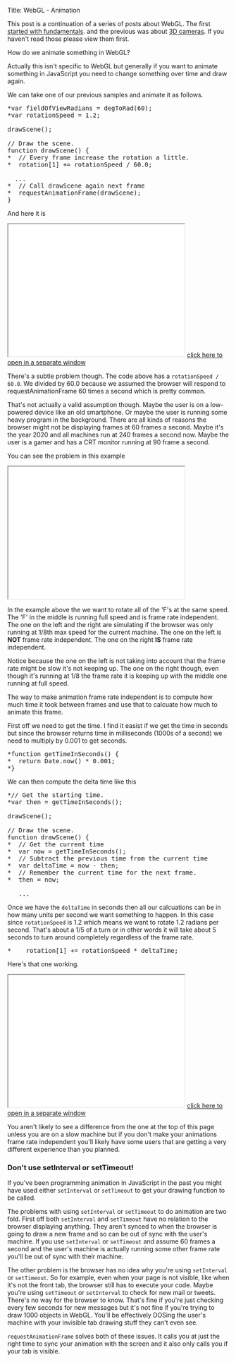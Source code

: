 Title: WebGL - Animation

This post is a continuation of a series of posts about WebGL.
The first <a href="webgl-fundamentals.html">started with fundamentals</a>.
and the previous was about <a href="webgl-3d-camera.html">3D cameras</a>.
If you haven't read those please view them first.

How do we animate something in WebGL?

Actually this isn't specific to WebGL but generally if you want
to animate something in JavaScript you need to change something
over time and draw again.

We can take one of our previous samples and animate it as follows.

<pre class="prettyprint showlinemods">
*var fieldOfViewRadians = degToRad(60);
*var rotationSpeed = 1.2;

drawScene();

// Draw the scene.
function drawScene() {
*  // Every frame increase the rotation a little.
*  rotation[1] += rotationSpeed / 60.0;

  ...
*  // Call drawScene again next frame
*  requestAnimationFrame(drawScene);
}
</pre>

And here it is

<iframe class="webgl_example" src="../webgl-animation-not-frame-rate-independent.html" width="400" height="300"></iframe>
<a class="webgl_center" href="../webgl-animation-not-frame-rate-independent.html" target="_blank">click here to open in a separate window</a>

There's a subtle problem though. The code above has a
`rotationSpeed / 60.0`. We divided by 60.0 because we assumed the browser
will respond to requestAnimationFrame 60 times a second which is pretty common.

That's not actually a valid assumption though. Maybe the user is on a low-powered
device like an old smartphone. Or maybe the user is running some heavy program in
the background. There are all kinds of reasons the browser might not be displaying
frames at 60 frames a second. Maybe it's the year 2020 and all machines run at 240
frames a second now. Maybe the user is a gamer and has a CRT monitor running at 90
frame a second.

You can see the problem in this example

<iframe class="webgl_example" src="../webgl-animation-frame-rate-issues.html" width="400" height="300"></iframe>

In the example above the we want to rotate all of the 'F's at the same speed.
The 'F' in the middle is running full speed and is frame rate independent. The one
on the left and the right are simulating if the browser was only running at 1/8th
max speed for the current machine. The one on the left is **NOT** frame rate
independent. The one on the right **IS** frame rate independent.

Notice because the one on the left is not taking into account that the frame rate
might be slow it's not keeping up. The one on the right though, even though it's
running at 1/8 the frame rate it is keeping up with the middle one running at full
speed.

The way to make animation frame rate independent is to compute how much time it took
between frames and use that to calcuate how much to animate this frame.

First off we need to get the time. I find it easist if we get the time in seconds
but since the browser returns time in milliseconds (1000s of a second) we need
to multiply by 0.001 to get seconds.

<pre class="prettyprint showlinemods">
*function getTimeInSeconds() {
*  return Date.now() * 0.001;
*}
</pre>

We can then compute the delta time like this

<pre class="prettyprint showlinemods">
*// Get the starting time.
*var then = getTimeInSeconds();

drawScene();

// Draw the scene.
function drawScene() {
*  // Get the current time
*  var now = getTimeInSeconds();
*  // Subtract the previous time from the current time
*  var deltaTime = now - then;
*  // Remember the current time for the next frame.
*  then = now;

   ...
</pre>

Once we have the `deltaTime` in seconds then all our calcuations can be in how
many units per second we want something to happen. In this case since
`rotationSpeed` is 1.2 which means we want to rotate 1.2 radians per second.
That's about a 1/5 of a turn or in other words it will take about 5 seconds to
turn around completely regardless of the frame rate.

<pre class="prettyprint showlinemods">
*    rotation[1] += rotationSpeed * deltaTime;
</pre>

Here's that one working.

<iframe class="webgl_example" src="../webgl-animation.html" width="400" height="300"></iframe>
<a class="webgl_center" href="../webgl-animation.html" target="_blank">click here to open in a separate window</a>

You aren't likely to see a difference from the one
at the top of this page unless you are on a slow machine but if you don't
make your animations frame rate independent you'll likely have some users
that are getting a very different experience than you planned.

<div class="webgl_bottombar">
<h3>Don't use setInterval or setTimeout!</h3>
<p>If you've been programming animation in JavaScript in the past
you might have used either <code>setInterval</code> or <code>setTimeout</code> to get your
drawing function to be called.
</p><p>
The problems with using <code>setInterval</code> or <code>setTimeout</code> to do animation
are two fold. First off both <code>setInterval</code> and <code>setTimeout</code> have no relation
to the browser displaying anything. They aren't synced to when the browser is
going to draw a new frame and so can be out of sync with the user's machine.
If you use <code>setInterval</code> or <code>setTimeout</code> and assume 60 frames
a second and the user's machine is actually running some other frame rate you'll
be out of sync with their machine.
</p><p>
The other problem is the browser has no idea why you're using <code>setInterval</code> or
<code>setTimeout</code>. So for example, even when your page is not visible,
like when it's not the front tab, the browser still has to execute your code.
Maybe you're using <code>setTimeout</code> or <code>setInterval</code> to check
for new mail or tweets. There's no way for the browser to know. That's fine if
you're just checking every few seconds for new messages but it's not fine if
you're trying to draw 1000 objects in WebGL. You'll be effectively DOSing the
user's machine with your invisible tab drawing stuff they can't even see.
</p><p>
<code>requestAnimationFrame</code> solves both of these issues. It calls you at just the
right time to sync your animation with the screen and it also only calls you if
your tab is visible.
</p>
</div>



